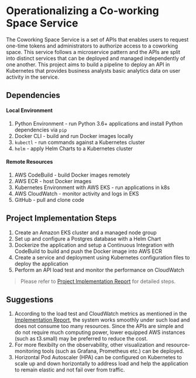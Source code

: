 # Operationalizing a Co-working Space Service
The Coworking Space Service is a set of APIs that enables users to request one-time tokens and administrators to authorize access to a coworking space. This service follows a microservice pattern and the APIs are split into distinct services that can be deployed and managed independently of one another.
This project aims to build a pipeline to deploy an API in Kubernetes that provides business analysts basic analytics data on user activity in the service.

## Dependencies

#### Local Environment
1. Python Environment - run Python 3.6+ applications and install Python dependencies via `pip`
2. Docker CLI - build and run Docker images locally
3. `kubectl` - run commands against a Kubernetes cluster
4. `helm` - apply Helm Charts to a Kubernetes cluster

#### Remote Resources
1. AWS CodeBuild - build Docker images remotely
2. AWS ECR - host Docker images
3. Kubernetes Environment with AWS EKS - run applications in k8s
4. AWS CloudWatch - monitor activity and logs in EKS
5. GitHub - pull and clone code

## Project Implementation Steps
1. Create an Amazon EKS cluster and a managed node group
2. Set up and configure a Postgres database with a Helm Chart
3. Dockerize the application and setup a Continuous Integration with CodeBuild to build and push the Docker image into AWS ECR
5. Create a service and deployment using Kubernetes configuration files to deploy the application
6. Perform an API load test and monitor the performance on CloudWatch

> Please refer to [Project Implementation Report](<./Project Implementation Report.pdf>) for detailed steps.

## Suggestions
1. According to the load test and CloudWatch metrics as mentioned in the [Implementation Report](<./Project Implementation Report.pdf>), the system works smoothly under such load and does not consume too many resources. Since the APIs are simple and do not require much computing power, lower equipped AWS instances (such as t3.small) may be preferred to reduce the cost.
2. For more flexibilty on the observability, other visualization and resource-monitoring tools (such as Grafana, Prometheus etc.) can be deployed.
3. Horizontal Pod Autoscaler (HPA) can be configured on Kubernetes to scale up and down horizontally to address load and help the application to remain elastic and not fail over from traffic.